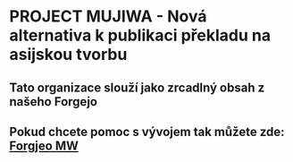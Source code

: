# PROJECT MUJIWA - Nová alternativa k publikaci překladu na asijskou tvorbu

## Tato organizace slouží jako zrcadlný obsah z našeho Forgejo

## Pokud chcete pomoc s vývojem tak můžete zde: [Forgjeo MW](https://forgejo.mujiwa.cz)

